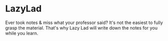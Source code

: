 # LazyLad
Ever took notes &amp; miss what your professor said? It's not the easiest to fully grasp the material. That's why Lazy Lad will write down the notes for you while you learn.
